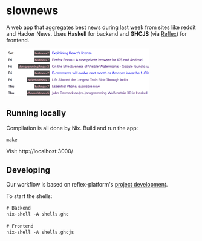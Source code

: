 # slownews

A web app that aggregates best news during last week from sites like reddit and Hacker News. Uses **Haskell** for backend and **GHCJS** (via [Reflex](https://github.com/reflex-frp/reflex-platform)) for frontend. 

<img src="./screenshot.png" width="75%"></img>

## Running locally

Compilation is all done by Nix. Build and run the app:

```
make
```

Visit http://localhost:3000/

## Developing

Our workflow is based on reflex-platform's [project development](https://github.com/reflex-frp/reflex-platform/blob/develop/docs/project-development.md#building-with-cabal).

To start the shells:

```
# Backend
nix-shell -A shells.ghc

# Frontend
nix-shell -A shells.ghcjs
```

